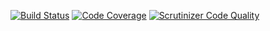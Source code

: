 [![Build Status](https://scrutinizer-ci.com/g/lojn22/MVC_report/badges/build.png?b=main)](https://scrutinizer-ci.com/g/lojn22/MVC_report/build-status/main)
[![Code Coverage](https://scrutinizer-ci.com/g/lojn22/MVC_report/badges/coverage.png?b=main)](https://scrutinizer-ci.com/g/lojn22/MVC_report/?branch=main)
[![Scrutinizer Code Quality](https://scrutinizer-ci.com/g/lojn22/MVC_report/badges/quality-score.png?b=main)](https://scrutinizer-ci.com/g/lojn22/MVC_report/?branch=main)
